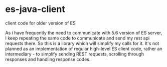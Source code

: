 # es-java-client
client code for older version of ES

As i have frequently the need to communicate with 5.6 version of ES server, I keep repeating the same code to communicate and send my rest api requests there. So this is a library which will simplify my calls for it. It's not planned as an implementation of regular high-level ES client code, rather an intermediary - to simplify sending REST requests, scrolling through responses and handling response codes. 
